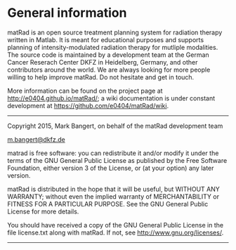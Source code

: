 # General information

matRad is an open source treatment planning system for radiation therapy
written in Matlab. It is meant for educational purposes and supports 
planning of intensity-modulated radiation therapy for mutliple 
modalities. The source code is maintained by a development team at the 
German Cancer Reserach Center DKFZ in Heidelberg, Germany, and other
contributors around the world. We are always looking for more people
willing to help improve matRad. Do not hesitate and get in touch.

More information can be found on the project page  at <http://e0404.github.io/matRad/>; a wiki documentation is under constant development at <https://github.com/e0404/matRad/wiki>.

---

Copyright 2015, Mark Bangert, on behalf of the matRad development team

m.bangert@dkfz.de

matrad is free software: you can redistribute it and/or modify it under 
the terms of the GNU General Public License as published by the Free 
Software Foundation, either version 3 of the License, or (at your option)
any later version.

matRad is distributed in the hope that it will be useful, but WITHOUT ANY
WARRANTY; without even the implied warranty of MERCHANTABILITY or FITNESS
FOR A PARTICULAR PURPOSE. See the GNU General Public License for more
details.

You should have received a copy of the GNU General Public License in the
file license.txt along with matRad. If not, see
<http://www.gnu.org/licenses/>.

---
